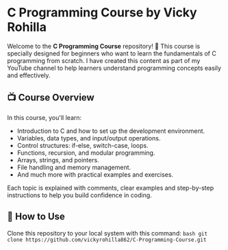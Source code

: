 # C Programming Course by Vicky Rohilla

Welcome to the **C Programming Course** repository! 🎯 This course is specially designed for beginners who want to learn the fundamentals of C programming from scratch. I have created this content as part of my YouTube channel to help learners understand programming concepts easily and effectively.

## 📺 Course Overview

In this course, you'll learn:
- Introduction to C and how to set up the development environment.
- Variables, data types, and input/output operations.
- Control structures: if-else, switch-case, loops.
- Functions, recursion, and modular programming.
- Arrays, strings, and pointers.
- File handling and memory management.
- And much more with practical examples and exercises.

Each topic is explained with comments, clear examples and step-by-step instructions to help you build confidence in coding.

## 📌 How to Use

Clone this repository to your local system with this command:
   ```bash git clone https://github.com/vickyrohilla862/C-Programming-Course.git```
